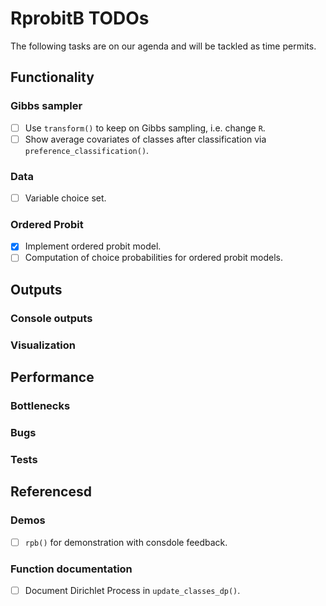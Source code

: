 # RprobitB TODOs

The following tasks are on our agenda and will be tackled as time permits.

## Functionality

### Gibbs sampler

- [ ] Use `transform()` to keep on Gibbs sampling, i.e. change `R`.
- [ ] Show average covariates of classes after classification via `preference_classification()`.
  
### Data

- [ ] Variable choice set.

### Ordered Probit

- [x] Implement ordered probit model.
- [ ] Computation of choice probabilities for ordered probit models.

## Outputs

### Console outputs

### Visualization

## Performance

### Bottlenecks

### Bugs

### Tests

## Referencesd

### Demos

- [ ] `rpb()` for demonstration with consdole feedback.

### Function documentation

- [ ] Document Dirichlet Process in `update_classes_dp()`.
